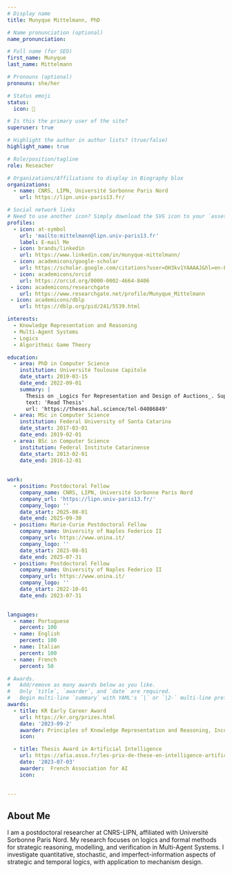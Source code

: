 ```yaml
---
# Display name
title: Munyque Mittelmann, PhD

# Name pronunciation (optional)
name_pronunciation: 

# Full name (for SEO)
first_name: Munyque
last_name: Mittelmann

# Pronouns (optional)
pronouns: she/her

# Status emoji
status:
  icon: 🌸

# Is this the primary user of the site?
superuser: true

# Highlight the author in author lists? (true/false)
highlight_name: true

# Role/position/tagline
role: Reseacher

# Organizations/Affiliations to display in Biography blox
organizations:
  - name: CNRS, LIPN, Université Sorbonne Paris Nord
    url: https://lipn.univ-paris13.fr/

# Social network links
# Need to use another icon? Simply download the SVG icon to your `assets/media/icons/` folder.
profiles:
  - icon: at-symbol
    url: 'mailto:mittelmann@lipn.univ-paris13.fr'
    label: E-mail Me
  - icon: brands/linkedin
    url: https://www.linkedin.com/in/munyque-mittelmann/
  - icon: academicons/google-scholar
    url: https://scholar.google.com/citations?user=OH3kv1YAAAAJ&hl=en-EN
  - icon: academicons/orcid
    url: https://orcid.org/0000-0002-4664-8406
 - icon: academicons/researchgate
    url: https://www.researchgate.net/profile/Munyque_Mittelmann
 - icon: academicons/dblp
    url: https://dblp.org/pid/241/5539.html

interests:
  - Knowledge Representation and Reasoning
  - Multi-Agent Systems
  - Logics
  - Algorithmic Game Theory

education:
  - area: PhD in Computer Science
    institution: Université Toulouse Capitole
    date_start: 2019-03-15
    date_end: 2022-09-01
    summary: |
      Thesis on _Logics for Representation and Design of Auctions_. Supervised by [Prof Laurent Perrussel](https://www.irit.fr/~Laurent.Perrussel/). 
      text: 'Read Thesis'
      url: 'https://theses.hal.science/tel-04086849'
  - area: MSc in Computer Science
    institution: Federal University of Santa Catarina
    date_start: 2017-03-01
    date_end: 2019-02-01
  - area: BSc in Computer Science
    institution: Federal Institute Catarinense
    date_start: 2013-02-01
    date_end: 2016-12-01
    
 
work:
  - position: Postdoctoral Fellow
    company_name: CNRS, LIPN, Université Sorbonne Paris Nord
    company_url: 'https://lipn.univ-paris13.fr/'
    company_logo: ''
    date_start: 2025-08-01
    date_end: 2025-09-30
  - position: Marie-Curie Postdoctoral Fellow
    company_name: University of Naples Federico II
    company_url: https://www.unina.it/
    company_logo: ''
    date_start: 2023-08-01
    date_end: 2025-07-31
  - position: Postdoctoral Fellow
    company_name: University of Naples Federico II
    company_url: https://www.unina.it/
    company_logo: ''
    date_start: 2022-10-01
    date_end: 2023-07-31
  

languages:
  - name: Portuguese
    percent: 100
  - name: English
    percent: 100
  - name: Italian
    percent: 100  
  - name: French
    percent: 50

# Awards.
#   Add/remove as many awards below as you like.
#   Only `title`, `awarder`, and `date` are required.
#   Begin multi-line `summary` with YAML's `|` or `|2-` multi-line prefix and indent 2 spaces below.
awards:
  - title: KR Early Career Award
    url: https://kr.org/prizes.html
    date: '2023-09-2'
    awarder: Principles of Knowledge Representation and Reasoning, Incorporated (KR Inc.)
    icon: 

  - title: Thesis Award in Artificial Intelligence  
    url: https://afia.asso.fr/les-prix-de-these-en-intelligence-artificielle/
    date: '2023-07-03'
    awarder:  French Association for AI
    icon: 
    
    
---
```


## About Me

I am a postdoctoral researcher at CNRS-LIPN, affiliated with Université Sorbonne Paris Nord. My research focuses on logics and formal methods for strategic reasoning, modelling, and verification in Multi-Agent Systems. I investigate quantitative, stochastic, and imperfect-information aspects of strategic and temporal logics, with application to mechanism design. 


